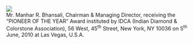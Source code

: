 ![](tmp8g6m5mzg/59b8e2922d993809e6ce70aac6df8bd9c8062a4b97cd932147c3df89acb1e93b.jpg)  
Mr. Manhar R. Bhansali, Chairman & Managing Director, receiving the “PIONEER OF THE YEAR” Award instituted by IDCA (Indian Diamond & Colorstone Association), 56 West, $4 5 ^ { \mathrm { t h } }$ Street, New York, NY 10036 on $5 ^ { \mathrm { t h } }$ June, 2010 at Las Vegas, U.S.A.  